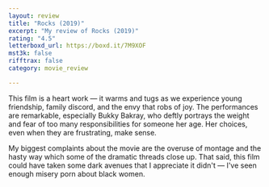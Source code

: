 ```yaml
---
layout: review
title: "Rocks (2019)"
excerpt: "My review of Rocks (2019)"
rating: "4.5"
letterboxd_url: https://boxd.it/7M9XOF
mst3k: false
rifftrax: false
category: movie_review

---
```


This film is a heart work — it warms and tugs as we experience young friendship, family discord, and the envy that robs of joy. The performances are remarkable, especially Bukky Bakray, who deftly portrays the weight and fear of too many responsibilities for someone her age. Her choices, even when they are frustrating, make sense.

My biggest complaints about the movie are the overuse of montage and the hasty way which some of the dramatic threads close up. That said, this film could have taken some dark avenues that I appreciate it didn't — I've seen enough misery porn about black women.